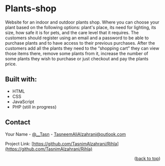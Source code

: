 # Plants-shop
Website for an indoor and outdoor plants shop. 
Where you can choose your plant based on the following options: plant's place, its need for lighting, its size, how safe it is for pets, and the care level that it requires. The customers should register using an email and a password to be able to purchase plants and to have access to their previous purchases. 
After the customers add all the plants they need to the “shopping cart” they can view those items there, remove some plants from it, increase the number of some plants they wish to purchase or just checkout and pay the plants price.

## Built with:
* HTML
* CSS
* JavaScript
* PHP (still in progress)

<!-- CONTACT -->
## Contact

Your Name - [@__Tasn](https://twitter.com/__tasn) - TasneemAliAlzahrani@outlook.com

Project Link: [https://github.com/TasnimAlzahrani/Rihla](https://github.com/TasnimAlzahrani/Rihla)

<p align="right">(<a href="#top">back to top</a>)</p>
